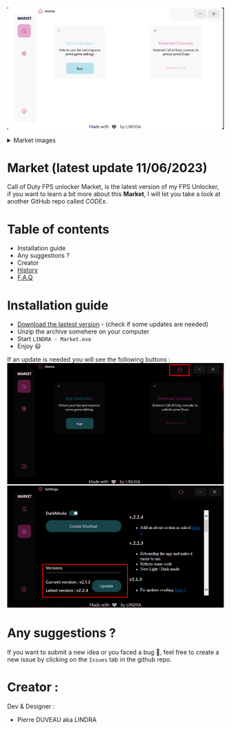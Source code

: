 ![](./_images/HomeLight.png)

<details>
<summary>Market images</summary>
<img src="./_images/Settings.png" name="fog&dof"/>
</details>


# Market (latest update 11/06/2023)
Call of Duty FPS unlocker Market, is the latest version of my FPS Unlocker, if you want to learn a bit more about this **Market**, I will let you take a look at another GitHub repo called *CODEx*.

# Table of contents
- Installation guide
- Any suggestions ?
- Creator
- [History](https://github.com/PierroD/Market/blob/main/_readmes/History.md)
- [F.A.Q](https://github.com/PierroD/Market/blob/main/_readmes/FAQ.md)

# Installation guide

- [Download the lastest version](https://raw.githubusercontent.com/PierroD/Market/main/_updates/Market%20v2.4.7.zip) - (check if some updates are needed)
- Unzip the archive somehere on your computer
- Start `LINDRA - Market.exe`
- Enjoy :smiley:

If an update is needed you will see the following buttons :
![](./_images/Update1.png)
![](./_images/Update2.png)


# Any suggestions ?

If you want to submit a new idea or you faced a bug :bug:, feel free to create a new issue by clicking on the `Issues` tab in the github repo.

# Creator :
Dev & Designer :
 - Pierre DUVEAU aka LINDRA

